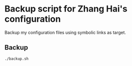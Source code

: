 # Backup script for Zhang Hai's configuration

Backup my configuration files using symbolic links as target.

## Backup

```bash
./backup.sh
```
